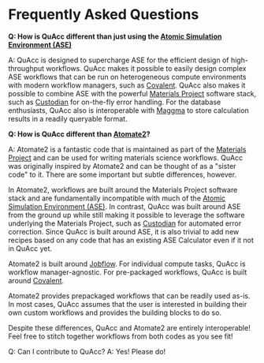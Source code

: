 # Frequently Asked Questions

**Q: How is QuAcc different than just using the [Atomic Simulation Environment (ASE)](https://wiki.fysik.dtu.dk/ase/)**

A: QuAcc is designed to supercharge ASE for the efficient design of high-throughput workflows. QuAcc makes it possible to easily design complex ASE workflows that can be run on heterogeneous compute environments with modern workflow managers, such as [Covalent](https://github.com/AgnostiqHQ/covalent). QuAcc also makes it possible to combine ASE with the powerful [Materials Project](https://materialsproject.org/) software stack, such as [Custodian](https://github.com/materialsproject/custodian) for on-the-fly error handling. For the database enthusiasts, QuAcc also is interoperable with [Maggma](https://github.com/materialsproject/maggma) to store calculation results in a readily queryable format.

**Q: How is QuAcc different than [Atomate2](https://github.com/materialsproject/atomate2)?**

A: Atomate2 is a fantastic code that is maintained as part of the [Materials Project](https://materialsproject.org/) and can be used for writing materials science workflows. QuAcc was originally inspired by Atomate2 and can be thought of as a "sister code" to it. There are some important but subtle differences, however.

In Atomate2, workflows are built around the Materials Project software stack and are fundamentally incompatible with much of the [Atomic Simulation Environment (ASE)](https://wiki.fysik.dtu.dk/ase/). In contrast, QuAcc was built around ASE from the ground up while still making it possible to leverage the software underlying the Materials Project, such as [Custodian](https://github.com/materialsproject/custodian) for automated error correction. Since QuAcc is built around ASE, it is also trivial to add new recipes based on any code that has an existing ASE Calculator even if it not in QuAcc yet.

Atomate2 is built around [Jobflow](https://github.com/materialsproject/jobflow). For individual compute tasks, QuAcc is workflow manager-agnostic. For pre-packaged workflows, QuAcc is built around [Covalent](https://github.com/AgnostiqHQ/covalent).

Atomate2 provides prepackaged workflows that can be readily used as-is. In most cases, QuAcc assumes that the user is interested in building their own custom workflows and provides the building blocks to do so.

Despite these differences, QuAcc and Atomate2 are entirely interoperable! Feel free to stitch together workflows from both codes as you see fit!

Q: Can I contribute to QuAcc?
A: Yes! Please do!